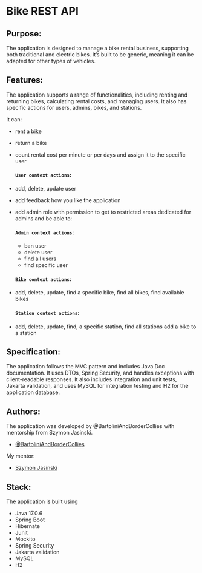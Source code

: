 # Bike REST API

## Purpose: 
The application is designed to manage a bike rental business, supporting both traditional and electric bikes. It’s built to be generic, meaning it can be adapted for other types of vehicles.

## Features:

The application supports a range of functionalities, including renting and returning bikes, calculating rental costs, and managing users. It also has specific actions for users, admins, bikes, and stations.

It can:

- rent a bike
- return a bike
- count rental cost per minute or per days and assign it to the specific user
  

  #### `User context actions`:
- add, delete, update user
- add feedback how you like the application
- add admin role with permission to get to restricted areas dedicated for admins and be able to:

  #### `Admin context actions`:
  - ban user
  - delete user
  - find all users
  - find specific user
  

  #### `Bike context actions`:
- add, delete, update, find a specific bike, find all bikes, find available bikes

  
  #### `Station context actions`:
- add, delete, update, find, a specific station, find all stations add a bike to a station


## Specification:

The application follows the MVC pattern and includes Java Doc documentation. It uses DTOs, Spring Security, and handles exceptions with client-readable responses. It also includes integration and unit tests, Jakarta validation, and uses MySQL for integration testing and H2 for the application database.

## Authors:

The application was developed by @BartoliniAndBorderCollies with mentorship from Szymon Jasinski.

- [@BartoliniAndBorderCollies](https://www.github.com/BartoliniAndBorderCollies)

My mentor:
- [Szymon Jasinski](https://github.com/JasinskiSz)

## Stack:

The application is built using
- Java 17.0.6
- Spring Boot
- Hibernate
- Junit
- Mockito
- Spring Security
- Jakarta validation
- MySQL
- H2
  
  


